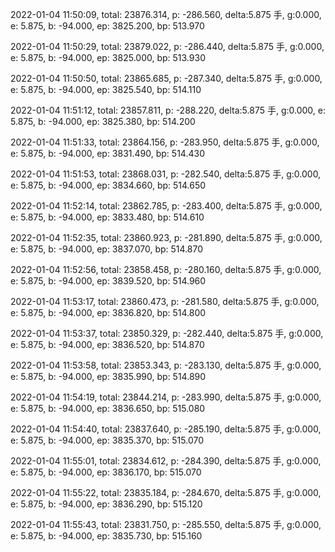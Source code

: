 2022-01-04 11:50:09, total: 23876.314, p: -286.560, delta:5.875 手, g:0.000, e: 5.875, b: -94.000, ep: 3825.200, bp: 513.970

2022-01-04 11:50:29, total: 23879.022, p: -286.440, delta:5.875 手, g:0.000, e: 5.875, b: -94.000, ep: 3825.000, bp: 513.930

2022-01-04 11:50:50, total: 23865.685, p: -287.340, delta:5.875 手, g:0.000, e: 5.875, b: -94.000, ep: 3825.540, bp: 514.110

2022-01-04 11:51:12, total: 23857.811, p: -288.220, delta:5.875 手, g:0.000, e: 5.875, b: -94.000, ep: 3825.380, bp: 514.200

2022-01-04 11:51:33, total: 23864.156, p: -283.950, delta:5.875 手, g:0.000, e: 5.875, b: -94.000, ep: 3831.490, bp: 514.430

2022-01-04 11:51:53, total: 23868.031, p: -282.540, delta:5.875 手, g:0.000, e: 5.875, b: -94.000, ep: 3834.660, bp: 514.650

2022-01-04 11:52:14, total: 23862.785, p: -283.400, delta:5.875 手, g:0.000, e: 5.875, b: -94.000, ep: 3833.480, bp: 514.610

2022-01-04 11:52:35, total: 23860.923, p: -281.890, delta:5.875 手, g:0.000, e: 5.875, b: -94.000, ep: 3837.070, bp: 514.870

2022-01-04 11:52:56, total: 23858.458, p: -280.160, delta:5.875 手, g:0.000, e: 5.875, b: -94.000, ep: 3839.520, bp: 514.960

2022-01-04 11:53:17, total: 23860.473, p: -281.580, delta:5.875 手, g:0.000, e: 5.875, b: -94.000, ep: 3836.820, bp: 514.800

2022-01-04 11:53:37, total: 23850.329, p: -282.440, delta:5.875 手, g:0.000, e: 5.875, b: -94.000, ep: 3836.520, bp: 514.870

2022-01-04 11:53:58, total: 23853.343, p: -283.130, delta:5.875 手, g:0.000, e: 5.875, b: -94.000, ep: 3835.990, bp: 514.890

2022-01-04 11:54:19, total: 23844.214, p: -283.990, delta:5.875 手, g:0.000, e: 5.875, b: -94.000, ep: 3836.650, bp: 515.080

2022-01-04 11:54:40, total: 23837.640, p: -285.190, delta:5.875 手, g:0.000, e: 5.875, b: -94.000, ep: 3835.370, bp: 515.070

2022-01-04 11:55:01, total: 23834.612, p: -284.390, delta:5.875 手, g:0.000, e: 5.875, b: -94.000, ep: 3836.170, bp: 515.070

2022-01-04 11:55:22, total: 23835.184, p: -284.670, delta:5.875 手, g:0.000, e: 5.875, b: -94.000, ep: 3836.290, bp: 515.120

2022-01-04 11:55:43, total: 23831.750, p: -285.550, delta:5.875 手, g:0.000, e: 5.875, b: -94.000, ep: 3835.730, bp: 515.160